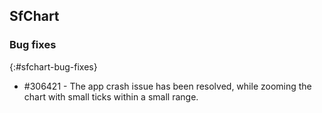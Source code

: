 ## SfChart

### Bug fixes
{:#sfchart-bug-fixes}

* \#306421 - The app crash issue has been resolved, while zooming the chart with small ticks within a small range.